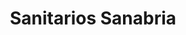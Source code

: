 ---
title: "Sanitarios Sanabria"
url: /ciudad-autonoma-de-buenos-aires/sanitarios-sanabria/
shop: general
---